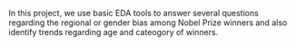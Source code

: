 In this project, we use basic EDA tools to answer several questions regarding the regional or gender bias among Nobel Prize winners and also identify trends regarding age and cateogory of winners.
